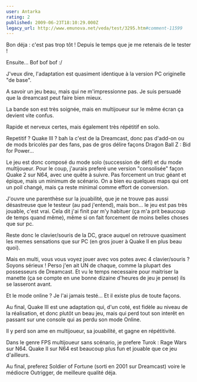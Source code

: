```yaml
---
user: Antarka
rating: 2
published: 2009-06-23T18:10:29.000Z
legacy_url: http://www.emunova.net/veda/test/3295.htm#comment-11599
---
```

Bon déja : c'est pas trop tôt ! Depuis le temps que je me retenais de le tester !

Ensuite... Bof bof bof :/

J'veux dire, l'adaptation est quasiment identique à la version PC originelle "de base".

A savoir un jeu beau, mais qui ne m'impressionne pas. Je suis persuadé que la dreamcast peut faire bien mieux.

La bande son est très soignée, mais en multijoueur sur le même écran ça devient vite confus.

Rapide et nerveux certes, mais également très répétitif en solo.

Repetitif ? Quake III ? bah la c'est de la Dreamcast, donc pas d'add-on ou de mods bricolés par des fans, pas de gros délire façons Dragon Ball Z : Bid for Power... 

Le jeu est donc composé du mode solo (succession de défi) et du mode multijoueur. Pour le coup, j'aurais preferé une version "consolisée" façon Quake 2 sur N64, avec une quête à suivre. Pas forcement un truc géant et épique, mais un minimum de scénario. On a bien eu quelques maps qui ont un poil changé, mais ça reste minimal comme effort de conversion.

J'ouvre une parenthèse sur la jouabilité, que je ne trouve pas aussi désastreuse que le testeur (au pad j'entend), mais bon... le jeu est pas très jouable, c'est vrai. Cela dit j'ai finit par m'y habituer (ça m'a prit beaucoup de temps quand même), même si on fait forcement de moins belles choses que sur pc.

Reste donc le clavier/souris de la DC, grace auquel on retrouve quasiment les memes sensations que sur PC (en gros jouer à Quake II en plus beau quoi).

Mais en multi, vous vous voyez jouer avec vos potes avec 4 clavier/souris ? Soyons sérieux ! Perso j'en ait UN de chaque, comme la plupart des possesseurs de Dreamcast. Et vu le temps necessaire pour maitriser la manette (ça se compte en une bonne dizaine d'heures de jeu je pense) ils se lasseront avant.

Et le mode online ? Je l'ai jamais testé... Et il existe plus de toute façons.

Au final, Quake III est une adaptation qui, d'un coté, est fidèle au niveau de la réalisation, et donc plutôt un beau jeu, mais qui perd tout son interêt en passant sur une console qui as perdu son mode Online. 

Il y perd son ame en multijoueur, sa jouabilité, et gagne en répétitivité. 

Dans le genre FPS multijoueur sans scénario, je prefere Turok : Rage Wars sur N64\. Quake II sur N64 est beaucoup plus fun et jouable que ce jeu d'ailleurs.

Au final, preferez Soldier of Fortune (sorti en 2001 sur Dreamcast) voire le médiocre Outrigger, de meilleure qualité déja.